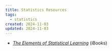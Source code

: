 ```yaml
---
title: Statistics Resources
tags:
  - statistics
created: 2024-11-03
updated: 2024-11-03
---
```


- [*The Elements of Statistical Learning*](https://hastie.su.domains/ElemStatLearn/) (iBooks)